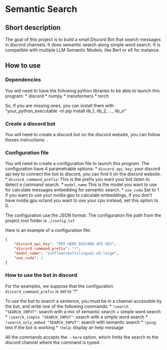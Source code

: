 # Semantic Search

## Short description

The goal of this project is to build a small Discord Bot that search messages in discord channels. It does semantic search along simple word search. It is compatible with multiple LLM Semantic Models, like Bert or e5 for instance.


## How to use

### Dependencies

You will need to have the following python libraries to be able to launch this program: 
    * discord
    * numpy
    * transformers
    * torch

So, if you are missing ones, you can install them with "your_python_executable -m pip install lib_1, lib_2, ..., lib_n"


### Create a discord bot

You will need to create a discord bot on the discord website, you can follow theses instructions: [](https://discord.com/developers/docs/quick-start/getting-started).


### Configuration file

You will need to create a configuration file to launch this program. The configuration have 4 parametrable options:
    * `discord_api_key`: your discord api key to connect the bot to discord, you can find it on the discord website.
    * `discord_command_prefix`: This is the prefix you want your bot listen to detect a command search.
    * `model_name` This is the model you want to use for calculate messages embedding for semantic search.
    * `use_cuda` Set to 1 if you want to use your nvidia gpu to calculate embeddings, if you don't have nvidia gpu or/and you want to use your cpu instead, set this option to 0.

The configuration use the JSON format. The configuration file path from the project root folder is `./config.txt`

Here is an example of a configuration file:

```json
{
    "discord_api_key": "PUT HERE DISCORD API KEY",
    "discord_command_prefix": "!",
    "model_name": "intfloat/multilingual-e5-large",
    "use_cuda": 1
}
```

### How to use the bot in discord

For the examples, we suppose that the configuration `discord_command_prefix` is set to "!"

To use the bot to search a sentence, you must be in a channel accessible by the bot, and write one of the following commands:
    * `!search "SEARCH_INPUT"`: search with a mix of semantic search + simple word search
    * `!search_simple "SEARCH_INPUT"`: search with a simple word search
    * `!search_only_embed "SEARCH_INPUT"`: search with semantic search
    * `!ping`: test if the bot is working
    * `!help`: display an help message


All the commands accepts the `--here` option, which limits the search to the discord channel where the command is typed.

